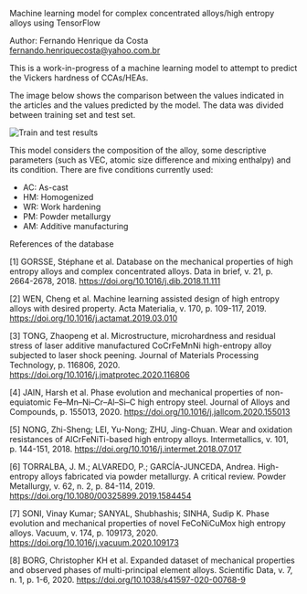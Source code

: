 Machine learning model for complex concentrated alloys/high entropy alloys using TensorFlow

Author: Fernando Henrique da Costa 
<fernando.henriquecosta@yahoo.com.br>

This is a work-in-progress of a machine learning model to attempt to predict the Vickers hardness of CCAs/HEAs.

The image below shows the comparison between the values indicated in the articles and the values predicted by the model. 
The data was divided between training set and test set. 

![Train and test results](https://github.com/fernandohcosta/CCAs-HEAs-machine-learning-model-using-TensorFlow/blob/main/images/Test%20train%20prediction%20experimental%20HV.png)

This model considers the composition of the alloy, some descriptive parameters (such as VEC, atomic size difference and mixing enthalpy) and its condition. There are five conditions currently used:
 - AC: As-cast
 - HM: Homogenized
 - WR: Work hardening
 - PM: Powder metallurgy
 - AM: Additive manufacturing
 
 
References of the database

[1] GORSSE, Stéphane et al. Database on the mechanical properties of high entropy alloys and complex concentrated alloys. Data in brief, v. 21, p. 2664-2678, 2018. https://doi.org/10.1016/j.dib.2018.11.111

[2] WEN, Cheng et al. Machine learning assisted design of high entropy alloys with desired property. Acta Materialia, v. 170, p. 109-117, 2019. https://doi.org/10.1016/j.actamat.2019.03.010

[3] TONG, Zhaopeng et al. Microstructure, microhardness and residual stress of laser additive manufactured CoCrFeMnNi high-entropy alloy subjected to laser shock peening. Journal of Materials Processing Technology, p. 116806, 2020. https://doi.org/10.1016/j.jmatprotec.2020.116806

[4] JAIN, Harsh et al. Phase evolution and mechanical properties of non-equiatomic Fe–Mn–Ni–Cr–Al–Si–C high entropy steel. Journal of Alloys and Compounds, p. 155013, 2020. https://doi.org/10.1016/j.jallcom.2020.155013

[5] NONG, Zhi-Sheng; LEI, Yu-Nong; ZHU, Jing-Chuan. Wear and oxidation resistances of AlCrFeNiTi-based high entropy alloys. Intermetallics, v. 101, p. 144-151, 2018. https://doi.org/10.1016/j.intermet.2018.07.017

[6] TORRALBA, J. M.; ALVAREDO, P.; GARCÍA-JUNCEDA, Andrea. High-entropy alloys fabricated via powder metallurgy. A critical review. Powder Metallurgy, v. 62, n. 2, p. 84-114, 2019. https://doi.org/10.1080/00325899.2019.1584454

[7] SONI, Vinay Kumar; SANYAL, Shubhashis; SINHA, Sudip K. Phase evolution and mechanical properties of novel FeCoNiCuMox high entropy alloys. Vacuum, v. 174, p. 109173, 2020. https://doi.org/10.1016/j.vacuum.2020.109173

[8] BORG, Christopher KH et al. Expanded dataset of mechanical properties and observed phases of multi-principal element alloys. Scientific Data, v. 7, n. 1, p. 1-6, 2020. https://doi.org/10.1038/s41597-020-00768-9
